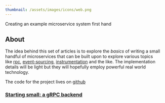 ```yaml
---
thumbnail: /assets/images/icons/web.png
---
```

Creating an example microservice system first hand

## About
The idea behind this set of articles is to explore the _basics_ of writing a small handful of microservices that can be built upon to explore various topics like [rpc](https://microservices.io/patterns/communication-style/rpi.html), [event-sourcing](https://microservices.io/patterns/data/event-sourcing.html), [instrumentation](https://microservices.io/patterns/observability/application-metrics.html) and the like. The implementation details will be light but they will hopefully employ powerful real world technology. 

The code for the project lives on [github](https://github.com/Hoenn/mcrosvc)

### [Starting small: a gRPC backend](../mcrosvc-Starting-small,-a-gRPC-backend/)

